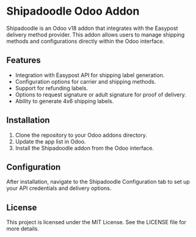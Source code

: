 # Shipadoodle Odoo Addon

Shipadoodle is an Odoo v18 addon that integrates with the Easypost delivery method provider. This addon allows users to manage shipping methods and configurations directly within the Odoo interface.

## Features

- Integration with Easypost API for shipping label generation.
- Configuration options for carrier and shipping methods.
- Support for refunding labels.
- Options to request signature or adult signature for proof of delivery.
- Ability to generate 4x6 shipping labels.

## Installation

1. Clone the repository to your Odoo addons directory.
2. Update the app list in Odoo.
3. Install the Shipadoodle addon from the Odoo interface.

## Configuration

After installation, navigate to the Shipadoodle Configuration tab to set up your API credentials and delivery options.

## License

This project is licensed under the MIT License. See the LICENSE file for more details.